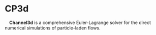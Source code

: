 # CP3d
&emsp;**Channel3d** is a comprehensive Euler-Lagrange solver for the direct numerical simulations of particle-laden flows.
